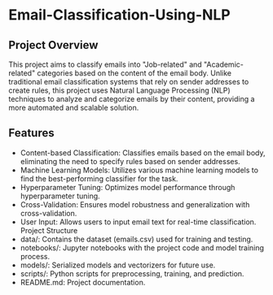# Email-Classification-Using-NLP

## Project Overview
This project aims to classify emails into "Job-related" and "Academic-related" categories based on the content of the email body. Unlike traditional email classification systems that rely on sender addresses to create rules, this project uses Natural Language Processing (NLP) techniques to analyze and categorize emails by their content, providing a more automated and scalable solution.

## Features
* Content-based Classification: Classifies emails based on the email body, eliminating the need to specify rules based on sender addresses.
* Machine Learning Models: Utilizes various machine learning models to find the best-performing classifier for the task.
* Hyperparameter Tuning: Optimizes model performance through hyperparameter tuning.
* Cross-Validation: Ensures model robustness and generalization with cross-validation.
* User Input: Allows users to input email text for real-time classification.
Project Structure
* data/: Contains the dataset (emails.csv) used for training and testing.
* notebooks/: Jupyter notebooks with the project code and model training process.
* models/: Serialized models and vectorizers for future use.
* scripts/: Python scripts for preprocessing, training, and prediction.
* README.md: Project documentation.
